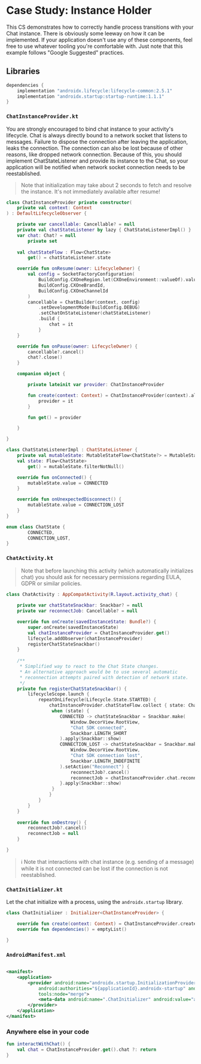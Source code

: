 # Case Study: Instance Holder

This CS demonstrates how to correctly handle process transitions with your Chat instance. There is
obviously some leeway on how it can be implemented. If your application doesn't use any of these
components, feel free to use whatever tooling you're comfortable with. Just note that this example
follows "Google Suggested" practices.

## Libraries

```groovy
dependencies {
    implementation "androidx.lifecycle:lifecycle-common:2.5.1"
    implementation "androidx.startup:startup-runtime:1.1.1"
}
```

### `ChatInstanceProvider.kt`

You are strongly encouraged to bind chat instance to your activity's lifecycle. Chat is always
directly bound to a network socket that listens to messages. Failure to dispose the connection after
leaving the application, leaks the connection.
The connection can also be lost because of other reasons, like dropped network connection. Because of
this, you should implement ChatStateListener and provide its instance to the Chat, so your application will
be notified when network socket connection needs to be reestablished.

> Note that initialization may take about 2 seconds to fetch and resolve the instance. It's not
> immediately available after resume!

```kotlin
class ChatInstanceProvider private constructor(
    private val context: Context
) : DefaultLifecycleObserver {

    private var cancellable: Cancellable? = null
    private val chatStateListener by lazy { ChatStateListenerImpl() }
    var chat: Chat? = null
        private set
    
    val chatStateFlow : Flow<ChatState>
        get() = chatStateListener.state

    override fun onResume(owner: LifecycleOwner) {
        val config = SocketFactoryConfiguration(
            BuildConfig.CXOneRegion.let(CXOneEnvironment::valueOf).value,
            BuildConfig.CXOneBrandId,
            BuildConfig.CXOneChannelId
        )
        cancellable = ChatBuilder(context, config)
            .setDevelopmentMode(BuildConfig.DEBUG)
            .setChatOnStateListener(chatStateListener)
            .build {
                chat = it
            }
    }

    override fun onPause(owner: LifecycleOwner) {
        cancellable?.cancel()
        chat?.close()
    }

    companion object {

        private lateinit var provider: ChatInstanceProvider

        fun create(context: Context) = ChatInstanceProvider(context).also {
            provider = it
        }

        fun get() = provider

    }

}

class ChatStateListenerImpl : ChatStateListener {
    private val mutableState: MutableStateFlow<ChatState?> = MutableStateFlow(null)
    val state: Flow<ChatState>
        get() = mutableState.filterNotNull()

    override fun onConnected() {
        mutableState.value = CONNECTED
    }

    override fun onUnexpectedDisconnect() {
        mutableState.value = CONNECTION_LOST
    }
}

enum class ChatState {
        CONNECTED,
        CONNECTION_LOST,
}
```

### `ChatActivity.kt`

> Note that before launching this activity (which automatically initializes chat) you should ask for
> necessary permissions regarding EULA, GDPR or similar policies.

```kotlin
class ChatActivity : AppCompatActivity(R.layout.activity_chat) {
 
    private var chatStateSnackbar: Snackbar? = null
    private var reconnectJob: Cancellable? = null

    override fun onCreate(savedInstanceState: Bundle?) {
        super.onCreate(savedInstanceState)
        val chatInstanceProvider = ChatInstanceProvider.get()
        lifecycle.addObserver(chatInstanceProvider)
        registerChatStateSnackbar()
    }
 
    /**
     * Simplified way to react to the Chat State changes.
     * An alternative approach would be to use several automatic
     * reconnection attempts paired with detection of network state.
     */
    private fun registerChatStateSnackbar() {
        lifecycleScope.launch {
            repeatOnLifecycle(Lifecycle.State.STARTED) {
                chatInstanceProvider.chatStateFlow.collect { state: ChatState ->
                 when (state) {
                    CONNECTED -> chatStateSnackbar = Snackbar.make(
                        Window.DecorView.RootView,
                        "Chat SDK connected",
                        Snackbar.LENGTH_SHORT
                    ).apply(Snackbar::show)
                    CONNECTION_LOST -> chatStateSnackbar = Snackbar.make(
                        Window.DecorView.RootView,
                        "Chat SDK connection lost",
                        Snackbar.LENGTH_INDEFINITE
                    ).setAction("Reconnect") {
                        reconnectJob?.cancel()
                        reconnectJob = chatInstanceProvider.chat.reconnect() 
                    }.apply(Snackbar::show)
                 }
                }
            }
        }
    }
 
    override fun onDestroy() {
        reconnectJob?.cancel()
        reconnectJob = null
    }

}
```

> ℹ️
> Note that interactions with chat instance (e.g. sending of a message)
> while it is not connected can be lost if the connection is not reestablished.

### `ChatInitializer.kt`

Let the chat initialize with a process, using the `androidx.startup` library.

```kotlin
class ChatInitializer : Initializer<ChatInstanceProvider> {

    override fun create(context: Context) = ChatInstanceProvider.create(context)
    override fun dependencies() = emptyList()

}
```

### `AndroidManifest.xml`

```xml

<manifest>
    <application>
        <provider android:name="androidx.startup.InitializationProvider"
            android:authorities="${applicationId}.androidx-startup" android:exported="false"
            tools:node="merge">
            <meta-data android:name=".ChatInitializer" android:value="androidx.startup" />
        </provider>
    </application>
</manifest>
```

### Anywhere else in your code

```kotlin
fun interactWithChat() {
    val chat = ChatInstanceProvider.get().chat ?: return
}
```
